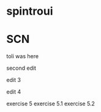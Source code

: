 # spintroui
# SCN

toli was here

second edit

edit 3

edit 4

exercise 5
exercise 5.1
exercise 5.2
